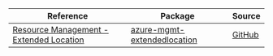 | Reference | Package | Source |
|---|---|---|
|[Resource Management - Extended Location](mgmt-extendedlocation-readme.md)|[azure-mgmt-extendedlocation](https://pypi.org/project/azure-mgmt-extendedlocation)|[GitHub](https://github.com/Azure/azure-sdk-for-python/blob/main/sdk/extendedlocation/azure-mgmt-extendedlocation)|

